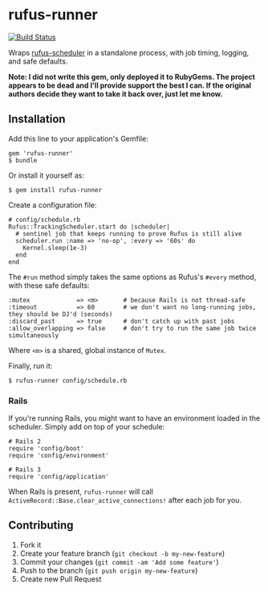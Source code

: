 # rufus-runner

[![Build Status](https://travis-ci.org/HouseTrip/rufus-runner.png)](https://travis-ci.org/HouseTrip/rufus-runner)

Wraps [rufus-scheduler](http://github.com/jmettraux/rufus-scheduler) in a
standalone process, with job timing, logging, and safe defaults.

**Note: I did not write this gem, only deployed it to RubyGems. The project appears to be dead and I'll provide
support the best I can. If the original authors decide they want to take it back over, just let me know.**

## Installation

Add this line to your application's Gemfile:

    gem 'rufus-runner'
    $ bundle

Or install it yourself as:

    $ gem install rufus-runner

Create a configuration file:

    # config/schedule.rb
    Rufus::TrackingScheduler.start do |scheduler|
      # sentinel job that keeps running to prove Rufus is still alive
      scheduler.run :name => 'no-op', :every => '60s' do
        Kernel.sleep(1e-3)
      end
    end

The `#run` method simply takes the same options as Rufus's `#every` method,
with these safe defaults:

    :mutex             => <m>       # because Rails is not thread-safe
    :timeout           => 60        # we don't want no long-running jobs, they should be DJ'd (seconds)
    :discard_past      => true      # don't catch up with past jobs
    :allow_overlapping => false     # don't try to run the same job twice simultaneously

Where `<m>` is a shared, global instance of `Mutex`.

Finally, run it:

    $ rufus-runner config/schedule.rb


### Rails

If you're running Rails, you might want to have an environment loaded in the
scheduler. Simply add on top of your schedule:

    # Rails 2
    require 'config/boot'
    require 'config/environment'

    # Rails 3
    require 'config/application'

When Rails is present, `rufus-runner` will call `ActiveRecord::Base.clear_active_connections!` after each job for you.

## Contributing

1. Fork it
2. Create your feature branch (`git checkout -b my-new-feature`)
3. Commit your changes (`git commit -am 'Add some feature'`)
4. Push to the branch (`git push origin my-new-feature`)
5. Create new Pull Request
